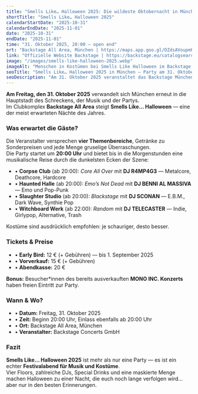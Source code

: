 ```yaml
---
title: "Smells Like… Halloween 2025: Die wildeste Oktobernacht in München"
shortTitle: "Smells Like… Halloween 2025"
calendarStartDate: "2025-10-31"
calendarEndDate: "2025-11-01"
date: "2025-10-31"
endDate: "2025-11-01"
time: "31. Oktober 2025, 20:00 – open end"
ort: "Backstage All Area, München | https://maps.app.goo.gl/DZdsAVoupmPaHCvR7"
link: "Offizielle Website Backstage | https://backstage.eu/catalogsearch/result/?q=+smells+like"
image: "/images/smells-like-halloween-2025.webp"
imageAlt: "Menschen in Kostümen bei Smells Like Halloween im Backstage München"
seoTitle: "Smells Like… Halloween 2025 in München — Party am 31. Oktober"
seoDescription: "Am 31. Oktober 2025 veranstaltet das Backstage München Smells Like… Halloween: 4 Floors, zahlreiche DJs, Musik von Metalcore bis Indie, Special Drinks und eine Kostümparty der Extraklasse."
---
```


**Am Freitag, den 31. Oktober 2025** verwandelt sich München erneut in die Hauptstadt des Schreckens, der Musik und der Partys.  
Im Clubkomplex **Backstage All Area** steigt **Smells Like… Halloween** — eine der meist erwarteten Nächte des Jahres.

### Was erwartet die Gäste?

Die Veranstalter versprechen **vier Themenbereiche**, Getränke zu Sonderpreisen und jede Menge gruselige Überraschungen.  
Die Party startet um **20:00 Uhr** und bietet bis in die Morgenstunden eine musikalische Reise durch die dunkelsten Ecken der Szene:

- • **Corpse Club** (ab 20:00): *Core All Over* mit **DJ R4MP4G3** — Metalcore, Deathcore, Hardcore  
- • **Haunted Halle** (ab 20:00): *Emo’s Not Dead* mit **DJ BENNI AL MASSIVA** — Emo und Pop-Punk  
- • **Slaughter Studio** (ab 20:00): *Blackstage* mit **DJ SCONAN** — E.B.M., Dark Wave, Synthie Pop  
- • **Witchboard Werk** (ab 22:00): *Random* mit **DJ TELECASTER** — Indie, Girlypop, Alternative, Trash  

Kostüme sind ausdrücklich empfohlen: je schauriger, desto besser.

### Tickets & Preise

- • **Early Bird:** 12 € (+ Gebühren) — bis 1. September 2025  
- • **Vorverkauf:** 15 € (+ Gebühren)  
- • **Abendkasse:** 20 €  

**Bonus:** Besucher*innen des bereits ausverkauften **MONO INC. Konzerts** haben freien Eintritt zur Party.

### Wann & Wo?

- • **Datum:** Freitag, 31. Oktober 2025  
- • **Zeit:** Beginn 20:00 Uhr, Einlass ebenfalls ab 20:00 Uhr  
- • **Ort:** Backstage All Area, München  
- • **Veranstalter:** Backstage Concerts GmbH  

### Fazit

**Smells Like… Halloween 2025** ist mehr als nur eine Party — es ist ein echter **Festivalabend für Musik und Kostüme**.  
Vier Floors, zahlreiche DJs, Special Drinks und eine maskierte Menge machen Halloween zu einer Nacht, die euch noch lange verfolgen wird… aber nur in den besten Erinnerungen.
